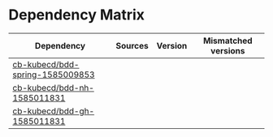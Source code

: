 # Dependency Matrix

Dependency | Sources | Version | Mismatched versions
---------- | ------- | ------- | -------------------
[cb-kubecd/bdd-spring-1585009853](https://github.com/cb-kubecd/bdd-spring-1585009853.git) |  | []() | 
[cb-kubecd/bdd-nh-1585011831](https://github.com/cb-kubecd/bdd-nh-1585011831.git) |  | []() | 
[cb-kubecd/bdd-gh-1585011831](https://github.com/cb-kubecd/bdd-gh-1585011831.git) |  | []() | 
